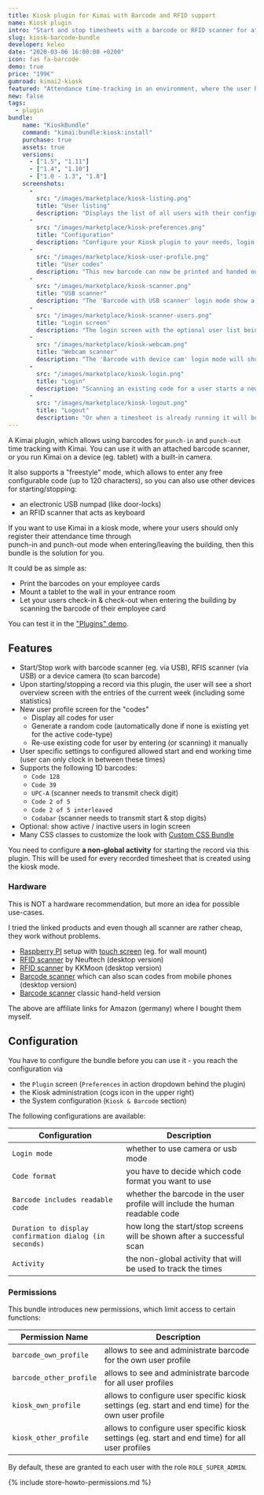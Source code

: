 ```yaml
---
title: Kiosk plugin for Kimai with Barcode and RFID support
name: Kiosk plugin
intro: "Start and stop timesheets with a barcode or RFID scanner for attendance time-tracking"
slug: kiosk-barcode-bundle
developer: keleo
date: "2020-03-06 16:00:00 +0200"
icon: fas fa-barcode
demo: true 
price: "199€"
gumroad: kimai2-kiosk
featured: "Attendance time-tracking in an environment, where the user has no access to Kimai (eg. in a warehouse) by using a barcode or RFID scanner to start and stop timesheets." 
new: false
tags:
  - plugin
bundle:
    name: "KioskBundle"
    command: "kimai:bundle:kiosk:install"
    purchase: true
    assets: true
    versions: 
      - ["1.5", "1.11"]
      - ["1.4", "1.10"]
      - ["1.0 - 1.3", "1.8"]
    screenshots:
      - 
        src: "/images/marketplace/kiosk-listing.png"
        title: "User listing"
        description: "Displays the list of all users with their configured login code types"
      - 
        src: "/images/marketplace/kiosk-preferences.png"
        title: "Configuration"
        description: "Configure your Kiosk plugin to your needs, login mode and code format depend on each other"
      - 
        src: "/images/marketplace/kiosk-user-profile.png"
        title: "User codes"
        description: "This new barcode can now be printed and handed out to the user"
      - 
        src: "/images/marketplace/kiosk-scanner.png"
        title: "USB scanner"
        description: "The 'Barcode with USB scanner' login mode show a screen like this, the input field is pre-selected and the scanner will submit it after finding a code"
      - 
        src: "/images/marketplace/kiosk-scanner-users.png"
        title: "Login screen"
        description: "The login screen with the optional user list being activated"
      - 
        src: "/images/marketplace/kiosk-webcam.png"
        title: "Webcam scanner"
        description: "The 'Barcode with device cam' login mode will show the camera video and scan constantly for barcodes"
      - 
        src: "/images/marketplace/kiosk-login.png"
        title: "Login"
        description: "Scanning an existing code for a user starts a new timesheet"
      - 
        src: "/images/marketplace/kiosk-logout.png"
        title: "Logout"
        description: "Or when a timesheet is already running it will be stopped"
---
```


A Kimai plugin, which allows using barcodes for `punch-in` and `punch-out` time tracking with Kimai.
You can use it with an attached barcode scanner, or you run Kimai on a device (eg. tablet) with a built-in camera.   

It also supports a "freestyle" mode, which allows to enter any free configurable code (up to 120 characters), 
so you can also use other devices for starting/stopping:
- an electronic USB numpad (like door-locks)
- an RFID scanner that acts as keyboard 

If you want to use Kimai in a kiosk mode, where your users should only register their attendance time through  
punch-in and punch-out mode when entering/leaving the building, then this bundle is the solution for you.

It could be as simple as:
- Print the barcodes on your employee cards 
- Mount a tablet to the wall in your entrance room
- Let your users check-in & check-out when entering the building by scanning the barcode of their employee card

You can test it in the ["Plugins" demo](https://www.kimai.org/demo/).

## Features

- Start/Stop work with barcode scanner (eg. via USB), RFIS scanner (via USB) or a device camera (to scan barcode) 
- Upon starting/stopping a record via this plugin, the user will see a short overview screen with the entries of the current week (including some statistics)
- New user profile screen for the "codes"
  - Display all codes for user
  - Generate a random code (automatically done if none is existing yet for the active code-type)
  - Re-use existing code for user by entering (or scanning) it manually
- User specific settings to configured allowed start and end working time (user can only clock in between these times)
- Supports the following 1D barcodes:
  - `Code 128`
  - `Code 39`
  - `UPC-A` (scanner needs to transmit check digit)
  - `Code 2 of 5`
  - `Code 2 of 5 interleaved`
  - `Codabar` (scanner needs to transmit start & stop digits)
- Optional: show active / inactive users in login screen
- Many CSS classes to customize the look with [Custom CSS Bundle](https://www.kimai.org/store/keleo-css-custom-bundle.html)

You need to configure **a non-global activity** for starting the record via this plugin. 
This will be used for every recorded timesheet that is created using the kiosk mode.

### Hardware

This is NOT a hardware recommendation, but more an idea for possible use-cases.

I tried the linked products and even though all scanner are rather cheap, they work without problems.

- [Raspberry PI](https://amzn.to/2Ye8LeK) setup with [touch screen](https://amzn.to/321jg6k) (eg. for wall mount)
- [RFID scanner](https://amzn.to/3aM5yby) by Neuftech (desktop version)
- [RFID scanner](https://amzn.to/3hfwDpK) by KKMoon (desktop version)
- [Barcode scanner](https://amzn.to/3g6HzEU) which can also scan codes from mobile phones (desktop version)
- [Barcode scanner](https://amzn.to/2Q9KWAy) classic hand-held version

The above are affiliate links for Amazon (germany) where I bought them myself. 

## Configuration


You have to configure the bundle before you can use it - you reach the configuration via 
- the `Plugin` screen (`Preferences` in action dropdown behind the plugin)
- the Kiosk administration (cogs icon in the upper right)
- the System configuration (`Kiosk & Barcode` section)

The following configurations are available:

| Configuration           | Description |
|---                      |--- |
| `Login mode` | whether to use camera or usb mode
| `Code format` | you have to decide which code format you want to use
| `Barcode includes readable code` | whether the barcode in the user profile will include the human readable code
| `Duration to display confirmation dialog (in seconds)` | how long the start/stop screens will be shown after a successful scan
| `Activity`            | the non-global activity that will be used to track the times 

### Permissions

This bundle introduces new permissions, which limit access to certain functions:

| Permission Name           | Description |
|---                        |--- |
| `barcode_own_profile`     | allows to see and administrate barcode for the own user profile |
| `barcode_other_profile`   | allows to see and administrate barcode for all user profiles |
| `kiosk_own_profile`       | allows to configure user specific kiosk settings (eg. start and end time) for the own user profile |
| `kiosk_other_profile`     | allows to configure user specific kiosk settings (eg. start and end time) for all user profiles |

By default, these are granted to each user with the role `ROLE_SUPER_ADMIN`.

{% include store-howto-permissions.md %}
